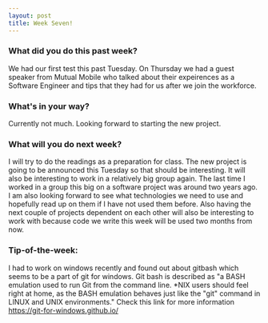 ```yaml
---
layout: post
title: Week Seven!
---
```


### What did you do this past week?

We had our first test this past Tuesday. On Thursday we had a guest speaker from Mutual Mobile who talked about their expeirences as a Software Engineer and tips that they had for us after we join the workforce.

### What's in your way?

Currently not much. Looking forward to starting the new project.

### What will you do next week?

I will try to do the readings as a preparation for class. The new project is going to be announced this Tuesday so that should be interesting. It will also be interesting to work in a relatively big group again. The last time I worked in a group this big on a software project was around two years ago. I am also looking forward to see what technologies we need to use and hopefully read up on them if I have not used them before. Also having the next couple of projects dependent on each other will also be interesting to work with because code we write this week will be used two months from now.

### Tip-of-the-week:

I had to work on windows recently and found out about gitbash which seems to be a part of git for windows. Git bash  is described as "a BASH emulation used to run Git from the command line. *NIX users should feel right at home, as the BASH emulation behaves just like the "git" command in LINUX and UNIX environments." Check this link for more information https://git-for-windows.github.io/


